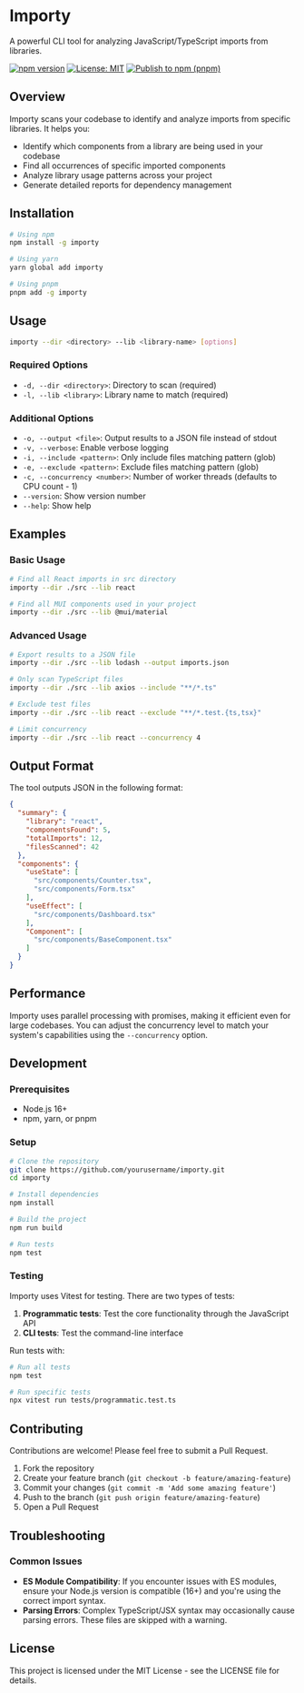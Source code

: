 # Importy

A powerful CLI tool for analyzing JavaScript/TypeScript imports from libraries.

[![npm version](https://img.shields.io/npm/v/importy.svg)](https://www.npmjs.com/package/importy)
[![License: MIT](https://img.shields.io/badge/License-MIT-yellow.svg)](https://opensource.org/licenses/MIT)
[![Publish to npm (pnpm)](https://github.com/tvshevchuk/Importy/actions/workflows/publish.yml/badge.svg)](https://github.com/tvshevchuk/Importy/actions/workflows/publish.yml)

## Overview

Importy scans your codebase to identify and analyze imports from specific libraries. It helps you:

- Identify which components from a library are being used in your codebase
- Find all occurrences of specific imported components
- Analyze library usage patterns across your project
- Generate detailed reports for dependency management

## Installation

```bash
# Using npm
npm install -g importy

# Using yarn
yarn global add importy

# Using pnpm
pnpm add -g importy
```

## Usage

```bash
importy --dir <directory> --lib <library-name> [options]
```

### Required Options

- `-d, --dir <directory>`: Directory to scan (required)
- `-l, --lib <library>`: Library name to match (required)

### Additional Options

- `-o, --output <file>`: Output results to a JSON file instead of stdout
- `-v, --verbose`: Enable verbose logging
- `-i, --include <pattern>`: Only include files matching pattern (glob)
- `-e, --exclude <pattern>`: Exclude files matching pattern (glob)
- `-c, --concurrency <number>`: Number of worker threads (defaults to CPU count - 1)
- `--version`: Show version number
- `--help`: Show help

## Examples

### Basic Usage

```bash
# Find all React imports in src directory
importy --dir ./src --lib react

# Find all MUI components used in your project
importy --dir ./src --lib @mui/material
```

### Advanced Usage

```bash
# Export results to a JSON file
importy --dir ./src --lib lodash --output imports.json

# Only scan TypeScript files
importy --dir ./src --lib axios --include "**/*.ts"

# Exclude test files
importy --dir ./src --lib react --exclude "**/*.test.{ts,tsx}"

# Limit concurrency
importy --dir ./src --lib react --concurrency 4
```

## Output Format

The tool outputs JSON in the following format:

```json
{
  "summary": {
    "library": "react",
    "componentsFound": 5,
    "totalImports": 12,
    "filesScanned": 42
  },
  "components": {
    "useState": [
      "src/components/Counter.tsx",
      "src/components/Form.tsx"
    ],
    "useEffect": [
      "src/components/Dashboard.tsx"
    ],
    "Component": [
      "src/components/BaseComponent.tsx"
    ]
  }
}
```

## Performance

Importy uses parallel processing with promises, making it efficient even for large codebases. You can adjust the concurrency level to match your system's capabilities using the `--concurrency` option.

## Development

### Prerequisites

- Node.js 16+
- npm, yarn, or pnpm

### Setup

```bash
# Clone the repository
git clone https://github.com/yourusername/importy.git
cd importy

# Install dependencies
npm install

# Build the project
npm run build

# Run tests
npm test
```

### Testing

Importy uses Vitest for testing. There are two types of tests:

1. **Programmatic tests**: Test the core functionality through the JavaScript API
2. **CLI tests**: Test the command-line interface

Run tests with:

```bash
# Run all tests
npm test

# Run specific tests
npx vitest run tests/programmatic.test.ts
```

## Contributing

Contributions are welcome! Please feel free to submit a Pull Request.

1. Fork the repository
2. Create your feature branch (`git checkout -b feature/amazing-feature`)
3. Commit your changes (`git commit -m 'Add some amazing feature'`)
4. Push to the branch (`git push origin feature/amazing-feature`)
5. Open a Pull Request

## Troubleshooting

### Common Issues

- **ES Module Compatibility**: If you encounter issues with ES modules, ensure your Node.js version is compatible (16+) and you're using the correct import syntax.
- **Parsing Errors**: Complex TypeScript/JSX syntax may occasionally cause parsing errors. These files are skipped with a warning.

## License

This project is licensed under the MIT License - see the LICENSE file for details.
